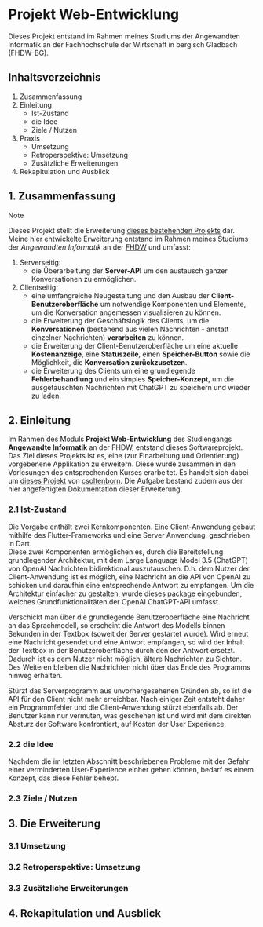 # Projekt Web-Entwicklung
Dieses Projekt entstand im Rahmen meines Studiums der Angewandten Informatik an der Fachhochschule der Wirtschaft in bergisch Gladbach (FHDW-BG).

## Inhaltsverzeichnis
1. Zusammenfassung
2. Einleitung
    - Ist-Zustand
    - die Idee
    - Ziele / Nutzen
3. Praxis
    - Umsetzung
    - Retroperspektive: Umsetzung
    - Zusätzliche Erweiterungen
4. Rekapitulation und Ausblick

## 1. Zusammenfassung
> [!NOTE] 
> Dieses Projekt stellt die Erweiterung [dieses bestehenden Projekts](https://github.com/csoltenborn/web_entwicklung_BFAX422A/tree/master) dar.
Meine hier entwickelte Erweiterung entstand im Rahmen meines Studiums der _Angewandten Informatik_ an der [FHDW](https://www.fhdw.de) und umfasst:
1. Serverseitig:
    - die Überarbeitung der __Server-API__ um den austausch ganzer Konversationen zu ermöglichen.
2. Clientseitig: 
    - eine umfangreiche Neugestaltung und den Ausbau der __Client-Benutzeroberfläche__ um notwendige Komponenten und Elemente, um die Konversation angemessen visualisieren zu können.
    - die Erweiterung der Geschäftslogik des Clients, um die __Konversationen__ (bestehend aus vielen Nachrichten - anstatt einzelner Nachrichten) __verarbeiten__ zu können.
    - die Erweiterung der Client-Benutzeroberfläche um eine aktuelle __Kostenanzeige__, eine __Statuszeile__, einen __Speicher-Button__ sowie die Möglichkeit, die __Konversation zurückzusetzen__.
    - die Erweiterung des Clients um eine grundlegende __Fehlerbehandlung__ und ein simples __Speicher-Konzept__, um die ausgetauschten Nachrichten mit ChatGPT zu speichern und wieder zu laden.


## 2. Einleitung
Im Rahmen des Moduls __Projekt Web-Entwicklung__ des Studiengangs __Angewandte Informatik__ an der FHDW, entstand dieses Softwareprojekt. Das Ziel dieses Projekts ist es, eine (zur Einarbeitung und Orientierung) vorgebenene Applikation zu erweitern. 
Diese wurde zusammen in den Vorlesungen des entsprechenden Kurses erarbeitet. Es handelt sich dabei um [dieses Projekt](https://github.com/csoltenborn/web_entwicklung_BFAX422A/tree/master) von [csoltenborn](github.com/csoltenborn). 
Die Aufgabe bestand zudem aus der hier angefertigten Dokumentation dieser Erweiterung.

### 2.1 Ist-Zustand
Die Vorgabe enthält zwei Kernkomponenten. Eine Client-Anwendung gebaut mithilfe des Flutter-Frameworks und eine Server Anwendung, geschrieben in Dart.  
Diese zwei Komponenten ermöglichen es, durch die Bereitstellung grundlegender Architektur, mit dem Large Language Model 3.5 (ChatGPT) von OpenAI Nachrichten bidirektional auszutauschen. D.h. dem Nutzer der Client-Anwendung ist es möglich, eine Nachricht an die API von OpenAI zu schicken und daraufhin eine entsprechende Antwort zu empfangen. Um die Architektur einfacher zu gestalten, wurde dieses [package](https://pub.dev/packages/chat_gpt_sdk) eingebunden, welches Grundfunktionalitäten der OpenAI
ChatGPT-API umfasst.

Verschickt man über die grundlegende Benutzeroberfläche eine Nachricht an das Sprachmodell, so erscheint die Antwort des Modells  binnen Sekunden in der Textbox (soweit der Server gestartet wurde). Wird erneut eine Nachricht gesendet und eine Antwort empfangen, so wird der Inhalt der Textbox in der Benutzeroberfläche durch den der Antwort ersetzt. Dadurch ist es dem Nutzer nicht
möglich, ältere Nachrichten zu Sichten. 
Des Weiteren bleiben die Nachrichten nicht über das Ende des Programms hinweg erhalten.

Stürzt das Serverprogramm aus unvorhergesehenen Gründen ab, so ist die API für den Client nicht mehr erreichbar. Nach einiger Zeit entsteht daher ein Programmfehler und die Client-Anwendung stürzt ebenfalls ab. 
Der Benutzer kann nur vermuten, was geschehen ist und wird mit dem direkten Absturz der Software konfrontiert, auf Kosten der User Experience.

### 2.2 die Idee
Nachdem die im letzten Abschnitt beschriebenen Probleme mit der Gefahr einer verminderten User-Experience einher gehen können,
bedarf es einem Konzept, das diese Fehler behept.

### 2.3 Ziele / Nutzen

## 3. Die Erweiterung

### 3.1 Umsetzung

### 3.2 Retroperspektive: Umsetzung

### 3.3 Zusätzliche Erweiterungen

## 4. Rekapitulation und Ausblick
